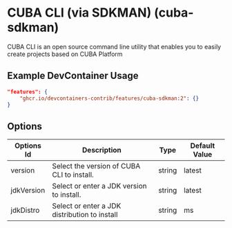 
# CUBA CLI (via SDKMAN) (cuba-sdkman)

CUBA CLI is an open source command line utility that enables you to easily
create projects based on CUBA Platform

## Example DevContainer Usage

```json
"features": {
    "ghcr.io/devcontainers-contrib/features/cuba-sdkman:2": {}
}
```

## Options

| Options Id | Description | Type | Default Value |
|-----|-----|-----|-----|
| version | Select the version of CUBA CLI to install. | string | latest |
| jdkVersion | Select or enter a JDK version to install. | string | latest |
| jdkDistro | Select or enter a JDK distribution to install | string | ms |


